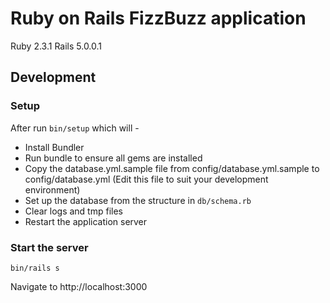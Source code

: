 # Ruby on Rails FizzBuzz application

Ruby 2.3.1
Rails 5.0.0.1

## Development

### Setup

After run `bin/setup` which will -

* Install Bundler
* Run bundle to ensure all gems are installed
* Copy the database.yml.sample file from config/database.yml.sample to config/database.yml (Edit this file to suit your development environment)
* Set up the database from the structure in `db/schema.rb`
* Clear logs and tmp files
* Restart the application server

### Start the server

`bin/rails s`

Navigate to http://localhost:3000
